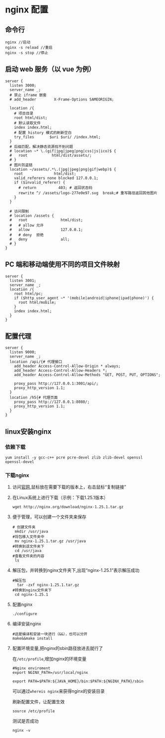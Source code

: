 # nginx 配置

## 命令行

```
nginx //启动
nginx -s reload //重启
nginx -s stop //停止
```

## 启动 web 服务（以 vue 为例）

```nginx
server {
  listen 3000;
  server_name _;
  # 禁止 iframe 嵌套
  # add_header        X-Frame-Options SAMEORIGIN;

  location /{
    # 项目目录
    root html/dist;
    # 默认读取文件
    index index.html;
    # 配置 history 模式的刷新空白
    try_files       $uri $uri/ /index.html;
  }
  # 后缀匹配，解决静态资源找不到问题
  # location ~* \.(gif|jpg|jpeg|png|css|js|ico)$ {
  #   root           html/dist/assets/;
  # }
  # 图片防盗链
  location ~/assets/.*\.(jpg|jpeg|png|gif|webp)$ {
    root              html/dist;
    valid_referers none blocked 127.0.0.1;
    if ($invalid_referer) {
      # return          403; # 返回状态码
      rewrite ^/ /assets/logo-277e0e97.svg  break;# 重写路径返回其他图片
    }
  }

  # 访问限制
  # location /assets {
  #   root               html/dist;
  #   # allow 允许
  #   allow              127.0.0.1;
  #   # deny  拒绝
  #   deny               all;
  # }
}

```

## PC 端和移动端使用不同的项目文件映射

```nginx
server {
  listen 3001;
  server_name _;
  location /{
    root html/pc;
    if ($http_user_agent ~* '(mobile|android|iphone|ipad|phone)') {
      root html/mobile;
    }
    index index.html;
  }
}
```

## 配置代理
```nginx
server {
  listen 9000;
  server_name _;
  location /api/{# 代理接口
    add_header Access-Control-Allow-Origin * always;
    add_header Access-Control-Allow-Headers *;
    add_header Access-Control-Allow-Methods "GET, POST, PUT, OPTIONS";
    
    proxy_pass http://127.0.0.1:3001/api/;
    proxy_http_version 1.1;
  }
  location /h5{# 代理页面
    proxy_pass http://127.0.0.1:8080/;
    proxy_http_version 1.1;
  }
}
```
## linux安装nginx
### 依赖下载

```
yum install -y gcc-c++ pcre pcre-devel zlib zlib-devel openssl openssl-devel
```

### 下载nginx

1. 访问[官网](http://nginx.org/en/download.html),鼠标放在需要下载的版本上，右击鼠标“复制链接” 
2. 在Linux系统上进行下载（示例：下载1.25.1版本）
   ```
   wget http://nginx.org/download/nginx-1.25.1.tar.gz
   ```
3. 便于管理，可以创建一个文件夹来保存
   ```
   # 创建文件夹
    mkdir /usr/java
   #将包移入文件夹中
    mv nginx-1.25.1.tar.gz /usr/java
   #转换到该文件夹下
    cd /usr/java
   #查看文件夹的内容
    ls
   ```
4. 解压包，并转换到nginx文件夹下,出现“nginx-1.25.1”表示解压成功 
   ```
   #解压包
     tar -zxf nginx-1.25.1.tar.gz
   #转换到nginx文件夹下
    cd nginx-1.25.1
   ```
5. 配置nginx
   ```
   ./configure
   ```
6. 编译安装nginx
   ```
   #这是编译和安装一块进行（&&），也可以分开
   make&&make install
   ```
7. 配置环境变量,把nginx的sbin路径放进去就行了
   
   在`/etc/profile`,增加nginx的环境变量
   ```
   #Nginx enviroment
   export NGINX_PATH=/usr/local/nginx
   
   export PATH=$PATH:${JAVA_HOME}/bin:$PATH:${NGINX_PATH}/sbin
   ```
   
   可以通过`whereis nginx`来获得nginx的安装目录
   
   刷新配置文件，让配置生效
   ```
   source /etc/profile
   ```
   
   测试是否成功
   ```
   nginx -v
   ```
